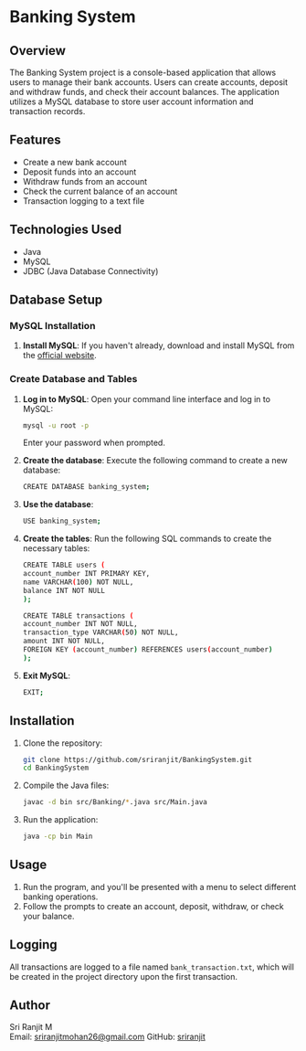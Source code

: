 # Banking System

## Overview

The Banking System project is a console-based application that allows users to manage their bank accounts. Users can create accounts, deposit and withdraw funds, and check their account balances. The application utilizes a MySQL database to store user account information and transaction records.

## Features

- Create a new bank account
- Deposit funds into an account
- Withdraw funds from an account
- Check the current balance of an account
- Transaction logging to a text file

## Technologies Used

- Java
- MySQL
- JDBC (Java Database Connectivity)

## Database Setup

### MySQL Installation

1. **Install MySQL**: If you haven't already, download and install MySQL from the [official website](https://www.mysql.com/downloads/).

### Create Database and Tables

1. **Log in to MySQL**: Open your command line interface and log in to MySQL:

   ```bash
   mysql -u root -p
   ```

   Enter your password when prompted.

2. **Create the database**: Execute the following command to create a new database:

   ```bash
   CREATE DATABASE banking_system;
   ```

3. **Use the database**:

   ```bash
   USE banking_system;
   ```

4. **Create the tables**: Run the following SQL commands to create the necessary tables:

   ```bash
   CREATE TABLE users (
   account_number INT PRIMARY KEY,
   name VARCHAR(100) NOT NULL,
   balance INT NOT NULL
   );

   CREATE TABLE transactions (
   account_number INT NOT NULL,
   transaction_type VARCHAR(50) NOT NULL,
   amount INT NOT NULL,
   FOREIGN KEY (account_number) REFERENCES users(account_number)
   );
   ```

5. **Exit MySQL**:

   ```bash
   EXIT;
   ```

## Installation

1. Clone the repository:

   ```bash
   git clone https://github.com/sriranjit/BankingSystem.git
   cd BankingSystem
   ```

2. Compile the Java files:

   ```bash
   javac -d bin src/Banking/*.java src/Main.java
   ```

3. Run the application:

   ```bash
   java -cp bin Main
   ```

## Usage

1. Run the program, and you'll be presented with a menu to select different banking operations.
2. Follow the prompts to create an account, deposit, withdraw, or check your balance.

## Logging

All transactions are logged to a file named `bank_transaction.txt`, which will be created in the project directory upon the first transaction.

## Author

Sri Ranjit M  
Email: [sriranjitmohan26@gmail.com](mailto:sriranjitmohan26@gmail.com)
GitHub: [sriranjit](https://github.com/sriranjit)
